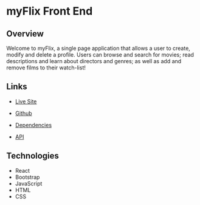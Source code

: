 # myFlix Front End

## Overview
Welcome to myFlix, a single page application that allows a user to create, modify and delete a profile. Users can browse and search for movies; read descriptions and learn about directors and genres; as well as add and remove films to their watch-list!

## Links
- [Live Site](https://myflixbysos.netlify.app/)

- [Github](https://github.com/StraberryOctoSquid/myflix-client)

- [Dependencies](https://github.com/StraberryOctoSquid/myflix-client/blob/main/package.json)

- [API](https://github.com/StraberryOctoSquid/movie_api)


## Technologies

- React
- Bootstrap
- JavaScript
- HTML
- CSS

